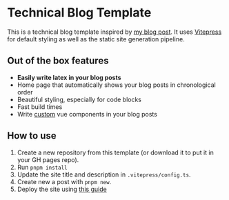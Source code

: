 # Technical Blog Template
This is a technical blog template inspired by [my blog post](https://simonberens.dev). It uses
[Vitepress](https://vitepress.dev) for default styling as well as the static site generation pipeline.

## Out of the box features
- **Easily write latex in your blog posts**
- Home page that automatically shows your blog posts in chronological order
- Beautiful styling, especially for code blocks
- Fast build times
- Write [custom](https://vitepress.dev/guide/using-vue) vue components in your blog posts

## How to use
1. Create a new repository from this template (or download it to put it in your GH pages repo).
2. Run `pnpm install`
3. Update the site title and description in `.vitepress/config.ts`.
4. Create new a post with `pnpm new`.
5. Deploy the site using [this guide](https://vitepress.dev/guide/deploy)